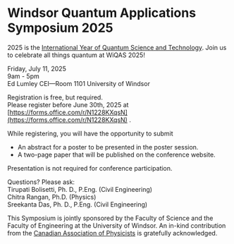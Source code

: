 # Windsor Quantum Applications Symposium 2025
2025 is the [International Year of Quantum Science and Technology](https://quantum2025.org/).  Join us to celebrate all things quantum at WiQAS 2025!

Friday, July 11, 2025 </br>
9am - 5pm </br>
Ed Lumley CEI—Room 1101 University of Windsor </br>

Registration is free, but required.  </br>
Please register before June 30th, 2025 at [https://forms.office.com/r/N1228KXqsN](https://forms.office.com/r/N1228KXqsN) .

While registering, you will have the opportunity to submit 
- An abstract for a poster to be presented in the poster session.
- A two-page paper that will be published on the conference website. </br>

Presentation is not required for conference participation.

Questions?  Please ask: </br>
Tirupati Bolisetti, Ph. D., P.Eng. (Civil Engineering) </br>
Chitra Rangan, Ph.D. (Physics) </br>
Sreekanta Das, Ph. D., P.Eng. (Civil Engineering) </br>

This Symposium is jointly sponsored by the Faculty of Science and the Faculty of Engineering at the University of Windsor.  An in-kind contribution from the [Canadian Association of Physicists](https://iyqcda.cap.ca/) is gratefully acknowledged.
